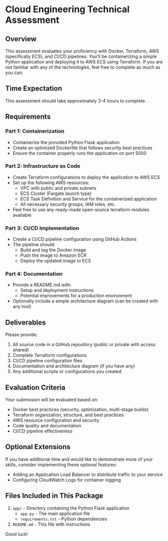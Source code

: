 # Cloud Engineering Technical Assessment

## Overview
This assessment evaluates your proficiency with Docker, Terraform, AWS (specifically ECS), and CI/CD pipelines. You'll be containerizing a simple Python application and deploying it to AWS ECS using Terraform. If you are not familiar with any of the technologies, feel free to complete as much as you can.

## Time Expectation
This assessment should take approximately 3-4 hours to complete.

## Requirements

### Part 1: Containerization
- Containerize the provided Python Flask application
- Create an optimized Dockerfile that follows security best practices
- Ensure the container properly runs the application on port 5000

### Part 2: Infrastructure as Code
- Create Terraform configurations to deploy the application to AWS ECS
- Set up the following AWS resources:
  - VPC with public and private subnets
  - ECS Cluster (Fargate launch type)
  - ECS Task Definition and Service for the containerized application
  - All necessary security groups, IAM roles, etc.
- Feel free to use any ready-made open-source terraform modules available

### Part 3: CI/CD Implementation
- Create a CI/CD pipeline configuration using GitHub Actions
- The pipeline should:
  - Build and tag the Docker image
  - Push the image to Amazon ECR
  - Deploy the updated image to ECS

### Part 4: Documentation
- Provide a README.md with:
  - Setup and deployment instructions
  - Potential improvements for a production environment
- Optionally include a simple architecture diagram (can be created with any tool)

## Deliverables
Please provide:
1. All source code in a GitHub repository (public or private with access shared)
2. Complete Terraform configurations
3. CI/CD pipeline configuration files
4. Documentation and architecture diagram (if you have any)
5. Any additional scripts or configurations you created

## Evaluation Criteria
Your submission will be evaluated based on:
- Docker best practices (security, optimization, multi-stage builds)
- Terraform organization, structure, and best practices
- AWS resource configuration and security
- Code quality and documentation
- CI/CD pipeline effectiveness

## Optional Extensions
If you have additional time and would like to demonstrate more of your skills, consider implementing these optional features:
- Adding an Application Load Balancer to distribute traffic to your service
- Configuring CloudWatch Logs for container logging

## Files Included in This Package
1. `app/` - Directory containing the Python Flask application
   - `app.py` - The main application file
   - `requirements.txt` - Python dependencies
2. `README.md` - This file with instructions

Good luck!